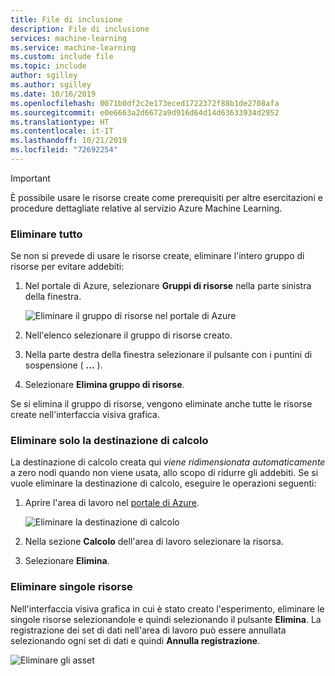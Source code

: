 ```yaml
---
title: File di inclusione
description: File di inclusione
services: machine-learning
ms.service: machine-learning
ms.custom: include file
ms.topic: include
author: sgilley
ms.author: sgilley
ms.date: 10/16/2019
ms.openlocfilehash: 0071b0df2c2e173eced1722372f88b1de2708afa
ms.sourcegitcommit: e0e6663a2d6672a9d916d64d14d63633934d2952
ms.translationtype: HT
ms.contentlocale: it-IT
ms.lasthandoff: 10/21/2019
ms.locfileid: "72692254"
---
```

>[!IMPORTANT]
>È possibile usare le risorse create come prerequisiti per altre esercitazioni e procedure dettagliate relative al servizio Azure Machine Learning.

### <a name="delete-everything"></a>Eliminare tutto

Se non si prevede di usare le risorse create, eliminare l'intero gruppo di risorse per evitare addebiti:

1. Nel portale di Azure, selezionare **Gruppi di risorse** nella parte sinistra della finestra.
 
   ![Eliminare il gruppo di risorse nel portale di Azure](./media/aml-ui-cleanup/delete-resources.png)

1. Nell'elenco selezionare il gruppo di risorse creato.

1. Nella parte destra della finestra selezionare il pulsante con i puntini di sospensione ( **...** ).

1. Selezionare **Elimina gruppo di risorse**.

Se si elimina il gruppo di risorse, vengono eliminate anche tutte le risorse create nell'interfaccia visiva grafica.  

### <a name="delete-only-the-compute-target"></a>Eliminare solo la destinazione di calcolo

La destinazione di calcolo creata qui *viene ridimensionata automaticamente* a zero nodi quando non viene usata, allo scopo di ridurre gli addebiti. Se si vuole eliminare la destinazione di calcolo, eseguire le operazioni seguenti:

1. Aprire l'area di lavoro nel [portale di Azure](https://portal.azure.com).

    ![Eliminare la destinazione di calcolo](./media/aml-ui-cleanup/delete-compute-target.png)

1. Nella sezione **Calcolo** dell'area di lavoro selezionare la risorsa.

1. Selezionare **Elimina**.

### <a name="delete-individual-assets"></a>Eliminare singole risorse

Nell'interfaccia visiva grafica in cui è stato creato l'esperimento, eliminare le singole risorse selezionandole e quindi selezionando il pulsante **Elimina**. La registrazione dei set di dati nell'area di lavoro può essere annullata selezionando ogni set di dati e quindi **Annulla registrazione**.

![Eliminare gli asset](./media/aml-ui-cleanup/delete-asset.png)
